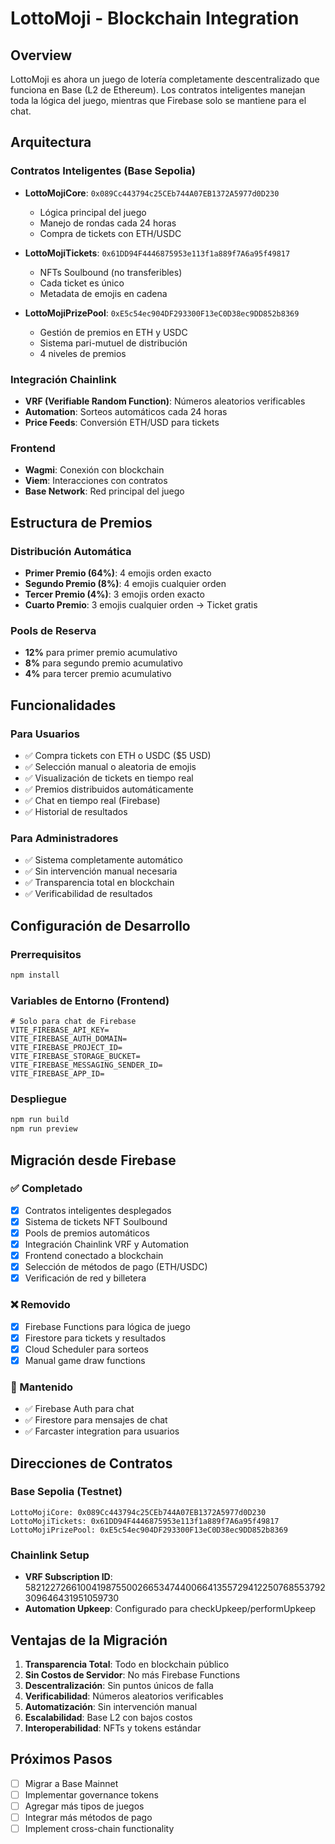# LottoMoji - Blockchain Integration

## Overview

LottoMoji es ahora un juego de lotería completamente descentralizado que funciona en Base (L2 de Ethereum). Los contratos inteligentes manejan toda la lógica del juego, mientras que Firebase solo se mantiene para el chat.

## Arquitectura

### Contratos Inteligentes (Base Sepolia)

- **LottoMojiCore**: `0x089Cc443794c25CEb744A07EB1372A5977d0D230`
  - Lógica principal del juego
  - Manejo de rondas cada 24 horas
  - Compra de tickets con ETH/USDC

- **LottoMojiTickets**: `0x61DD94F4446875953e113f1a889f7A6a95f49817`
  - NFTs Soulbound (no transferibles)
  - Cada ticket es único
  - Metadata de emojis en cadena

- **LottoMojiPrizePool**: `0xE5c54ec904DF293300F13eC0D38ec9DD852b8369`
  - Gestión de premios en ETH y USDC
  - Sistema pari-mutuel de distribución
  - 4 niveles de premios

### Integración Chainlink

- **VRF (Verifiable Random Function)**: Números aleatorios verificables
- **Automation**: Sorteos automáticos cada 24 horas
- **Price Feeds**: Conversión ETH/USD para tickets

### Frontend

- **Wagmi**: Conexión con blockchain
- **Viem**: Interacciones con contratos
- **Base Network**: Red principal del juego

## Estructura de Premios

### Distribución Automática
- **Primer Premio (64%)**: 4 emojis orden exacto
- **Segundo Premio (8%)**: 4 emojis cualquier orden  
- **Tercer Premio (4%)**: 3 emojis orden exacto
- **Cuarto Premio**: 3 emojis cualquier orden → Ticket gratis

### Pools de Reserva
- **12%** para primer premio acumulativo
- **8%** para segundo premio acumulativo
- **4%** para tercer premio acumulativo

## Funcionalidades

### Para Usuarios
- ✅ Compra tickets con ETH o USDC ($5 USD)
- ✅ Selección manual o aleatoria de emojis
- ✅ Visualización de tickets en tiempo real
- ✅ Premios distribuidos automáticamente
- ✅ Chat en tiempo real (Firebase)
- ✅ Historial de resultados

### Para Administradores
- ✅ Sistema completamente automático
- ✅ Sin intervención manual necesaria
- ✅ Transparencia total en blockchain
- ✅ Verificabilidad de resultados

## Configuración de Desarrollo

### Prerrequisitos
```bash
npm install
```

### Variables de Entorno (Frontend)
```env
# Solo para chat de Firebase
VITE_FIREBASE_API_KEY=
VITE_FIREBASE_AUTH_DOMAIN=
VITE_FIREBASE_PROJECT_ID=
VITE_FIREBASE_STORAGE_BUCKET=
VITE_FIREBASE_MESSAGING_SENDER_ID=
VITE_FIREBASE_APP_ID=
```

### Despliegue
```bash
npm run build
npm run preview
```

## Migración desde Firebase

### ✅ Completado
- [x] Contratos inteligentes desplegados
- [x] Sistema de tickets NFT Soulbound
- [x] Pools de premios automáticos
- [x] Integración Chainlink VRF y Automation
- [x] Frontend conectado a blockchain
- [x] Selección de métodos de pago (ETH/USDC)
- [x] Verificación de red y billetera

### ❌ Removido
- [x] Firebase Functions para lógica de juego
- [x] Firestore para tickets y resultados
- [x] Cloud Scheduler para sorteos
- [x] Manual game draw functions

### 🔄 Mantenido
- ✅ Firebase Auth para chat
- ✅ Firestore para mensajes de chat
- ✅ Farcaster integration para usuarios

## Direcciones de Contratos

### Base Sepolia (Testnet)
```
LottoMojiCore: 0x089Cc443794c25CEb744A07EB1372A5977d0D230
LottoMojiTickets: 0x61DD94F4446875953e113f1a889f7A6a95f49817  
LottoMojiPrizePool: 0xE5c54ec904DF293300F13eC0D38ec9DD852b8369
```

### Chainlink Setup
- **VRF Subscription ID**: 5821227266100419875500266534744006641355729412250768553792309646431951059730
- **Automation Upkeep**: Configurado para checkUpkeep/performUpkeep

## Ventajas de la Migración

1. **Transparencia Total**: Todo en blockchain público
2. **Sin Costos de Servidor**: No más Firebase Functions
3. **Descentralización**: Sin puntos únicos de falla
4. **Verificabilidad**: Números aleatorios verificables
5. **Automatización**: Sin intervención manual
6. **Escalabilidad**: Base L2 con bajos costos
7. **Interoperabilidad**: NFTs y tokens estándar

## Próximos Pasos

- [ ] Migrar a Base Mainnet
- [ ] Implementar governance tokens
- [ ] Agregar más tipos de juegos
- [ ] Integrar más métodos de pago
- [ ] Implement cross-chain functionality 